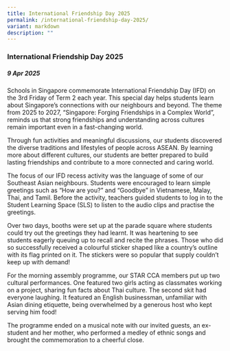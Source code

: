 ```yaml
---
title: International Friendship Day 2025
permalink: /international-friendship-day-2025/
variant: markdown
description: ""
---
```

### **International Friendship Day 2025**

##### 9 Apr 2025

Schools in Singapore commemorate International Friendship Day (IFD) on the 3rd Friday of Term 2 each year. This special day helps students learn about Singapore’s connections with our neighbours and beyond. The theme from 2025 to 2027, “Singapore: Forging Friendships in a Complex World”, reminds us that strong friendships and understanding across cultures remain important even in a fast-changing world.

Through fun activities and meaningful discussions, our students discovered the diverse traditions and lifestyles of people across ASEAN. By learning more about different cultures, our students are better prepared to build lasting friendships and contribute to a more connected and caring world.

The focus of our IFD recess activity was the language of some of our Southeast Asian neighbours. Students were encouraged to learn simple greetings such as “How are you?” and “Goodbye” in Vietnamese, Malay, Thai, and Tamil. Before the activity, teachers guided students to log in to the Student Learning Space (SLS) to listen to the audio clips and practise the greetings.

Over two days, booths were set up at the parade square where students could try out the greetings they had learnt. It was heartening to see students eagerly queuing up to recall and recite the phrases. Those who did so successfully received a colourful sticker shaped like a country’s outline with its flag printed on it. The stickers were so popular that supply couldn’t keep up with demand!

For the morning assembly programme, our STAR CCA members put up two cultural performances. One featured two girls acting as classmates working on a project, sharing fun facts about Thai culture. The second skit had everyone laughing. It featured an English businessman, unfamiliar with Asian dining etiquette, being overwhelmed by a generous host who kept serving him food! 

The programme ended on a musical note with our invited guests, an ex-student and her mother, who performed a medley of ethnic songs and brought the commemoration to a cheerful close.


